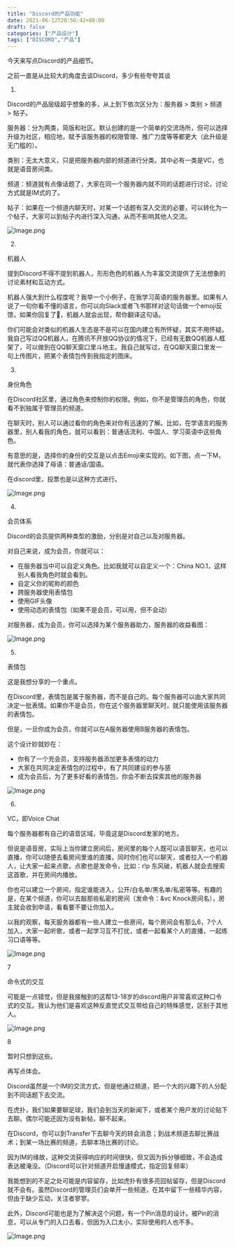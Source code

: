 ```yaml
---
title: "Discord的产品功能"
date: 2021-06-12T20:56:42+08:00
draft: false
categories: ["产品设计"]
tags: ["DISCORD","产品"]
---
```


今天来写点Discord的产品细节。

之前一直是从比较大的角度去谈Discord，多少有些夸夸其谈

1.

Discord的产品层级超乎想象的多，从上到下依次区分为：服务器 > 类别 > 频道 > 帖子。

服务器：分为两类，简版和社区。默认创建的是一个简单的交流场所，但可以选择升级为社区，相应地，赋予该服务器的权限管理、推广力度等等都更大（此升级是无门槛的）。

类别：无太大意义，只是把服务器内部的频道进行分类。其中必有一类是VC，也就是语音房间类。

频道：频道就有点像话题了，大家在同一个服务器内就不同的话题进行讨论，讨论方式就是IM式的了。

帖子：如果在一个频道内聊天时，对某一个话题有深入交流的必要，可以转化为一个帖子，大家可以到帖子内进行深入沟通，从而不影响其他人交流。

![Image.png](https://res.craft.do/user/full/082ecb00-35dc-041f-6aab-00bfa0aa3beb/doc/1A50C2EE-3E64-464A-B9EB-5C0B69113DF2/53BFAC12-A470-45E6-AB14-7DB150234945_2/Image.png)

2.

机器人

提到Discord不得不提到机器人，形形色色的机器人为丰富交流提供了无法想象的讨论素材和互动方式。

机器人强大到什么程度呢？我举一个小例子，在我学习英语的服务器里。如果有人说了一句你看不懂的语言，你可以向Slack或者飞书那样对这句话做一个emoji反馈，如果你回复了🔄，机器人就会出现，帮你翻译这句话。

你们可能会对类似的机器人生态是不是可以在国内建立有所怀疑，其实不用怀疑。我自己写过QQ机器人，在腾讯不开放QQ协议的情况下，已经有无数QQ机器人框架了，可以做到在QQ聊天窗口里斗地主。我自己就写过，在QQ聊天窗口里发一句上传图片，把某个表情包传到我指定的图床。

3.

身份角色

在Discord社区里，通过角色来控制你的权限。例如，你不是管理员的角色，你就看不到独属于管理员的频道。

在聊天时，别人可以通过看你的角色来对你有迅速的了解。比如，在学语言的服务器里，别人看我的角色，就可以看到：普通话流利、中国人、学习英语中这些角色。

有意思的是，选择你的身份的交互是以点击Emoji来实现的。如下图，点一下M，就代表你选择了母语：普通话/国语。

在discord里，投票也是以这种方式进行。

![Image.png](https://res.craft.do/user/full/082ecb00-35dc-041f-6aab-00bfa0aa3beb/doc/1A50C2EE-3E64-464A-B9EB-5C0B69113DF2/5502C256-B9F0-475D-B910-BF058975ED20_2/Image.png)

4.

会员体系

Discord的会员提供两种类型的激励，分别是对自己以及对服务器。

对自己来说，成为会员，你就可以：

- 在服务器当中可以自定义角色。比如我就可以自定义一个：China NO.1，这样别人看我角色时就会看到。
- 自定义你的昵称的颜色
- 跨服务器使用表情包
- 使用GIF头像
- 使用动态的表情包（如果不是会员，可以用，但不会动）

对服务器，成为会员，你可以选择为某个服务器助力，服务器的收益看图：

![Image.png](https://res.craft.do/user/full/082ecb00-35dc-041f-6aab-00bfa0aa3beb/doc/1A50C2EE-3E64-464A-B9EB-5C0B69113DF2/66C0689A-E47A-4E67-B745-FF3E43E3A929_2/Image.png)

5.

表情包

这是我想分享的一个重点。

在Discord里，表情包是属于服务器，而不是自己的。每个服务器可以由大家共同决定一批表情。如果你不是会员，你在这个服务器里聊天时，就只能使用该服务器的表情包。

但是，一旦你成为会员，你就可以在A服务器使用B服务器的表情包。

这个设计妙就妙在：

- 你有了一个充会员，支持服务器添加更多表情的动力
- 大家在共同决定表情包的过程中，有了共同建设的参与感
- 成为会员后，为了更多好看的表情包，你会不断去探索其他的服务器

![Image.png](https://res.craft.do/user/full/082ecb00-35dc-041f-6aab-00bfa0aa3beb/doc/1A50C2EE-3E64-464A-B9EB-5C0B69113DF2/3555EDAB-E37C-40FA-A36D-BFC9B46D193B_2/Image.png)

6.

VC，即Voice Chat

每个服务器都有自己的语音区域，毕竟这是Discord发家的地方。

但说是语音房，实际上当你建立房间后，房间里的每个人既可以语音聊天，也可以直播，你可以随便去看房间里谁的直播，同时你们也可以聊天，或者拉入一个机器人，让大家一起来点歌，点歌也是发命令，比如：r!p 东风破，机器人就会去搜索这首歌，并在房间内播放。

你也可以建立一个房间，指定谁能进入，公开/白名单/黑名单/私密等等。有趣的是，在某个频道，你可以去敲那些私密的房间（发命令：&vc Knock房间名），房主就会收到申请，看看要不要让你加入。

以我的观察，每天服务器都有一些人建立一些房间，每个房间会有那么6，7个人加入，大家一起听歌，或者一起学习互不打扰，或者一起看某个人的直播，一起练习口语等等。

![Image.png](https://res.craft.do/user/full/082ecb00-35dc-041f-6aab-00bfa0aa3beb/doc/1A50C2EE-3E64-464A-B9EB-5C0B69113DF2/420BC260-0187-4096-B59B-545E9E120355_2/Image.png)

7

命令式的交互

可能是一点错觉，但是我接触到的这帮13-18岁的discord用户非常喜欢这种口令式的交互。我认为他们是喜欢这种反直觉式交互带给自己的特殊感觉，区别于其他人。

![Image.png](https://res.craft.do/user/full/082ecb00-35dc-041f-6aab-00bfa0aa3beb/doc/1A50C2EE-3E64-464A-B9EB-5C0B69113DF2/3ED7CB3F-5351-4E8B-A2B0-8A6A3FA23723_2/Image.png)

8

暂时只想到这些。

再写点体会。

Discord虽然是一个IM的交流方式，但是他通过频道，把一个大的兴趣下的人分配到不同话题下去交流。

在虎扑，我们如果要聊足球，我们会到当天的新闻下，或者某个用户发的讨论贴下去聊。偶尔可能还因为没有新帖，聊不起来。

在Discord，你可以到Transfer下去聊今天的转会消息；到战术频道去聊比赛战术；到某一场比赛的频道，去聊本场比赛的讨论。

因为IM的缘故，这种交流获得响应的时间很快，但又因为拆分够细致，不会造成表达被淹没。（Discord可以针对频道开启慢速模式，指定回复频率）

我能想到的不足之处可能是内容留存，比如虎扑有很多亮回帖留存，但是Discord就不会有。虽然Discord的管理员们会单开一些频道，在其中留下一些精华内容，但由于缺少互动，关注者寥寥。

此外，Discord可能也是为了解决这个问题，有一个Pin消息的设计。被Pin的消息，可以从专门的入口去看，但因为入口太小，实际使用的人也不多。

![Image.png](https://res.craft.do/user/full/082ecb00-35dc-041f-6aab-00bfa0aa3beb/doc/1A50C2EE-3E64-464A-B9EB-5C0B69113DF2/61C9640D-D47D-418E-9E93-F44AE3597AF9_2/Image.png)
